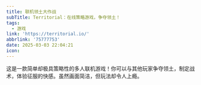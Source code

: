 ```yaml
---
title: 联机领土大作战
subTitle: Territorial：在线策略游戏，争夺领土！
tags:
  - 游戏
link: 'https://territorial.io/'
abbrlink: '75777753'
date: 2025-03-03 22:04:21
icon:
---
```


这是一款简单却极具策略性的多人联机游戏！你可以与其他玩家争夺领土，制定战术，体验征服的快感。虽然画面简洁，但玩法却令人上瘾。